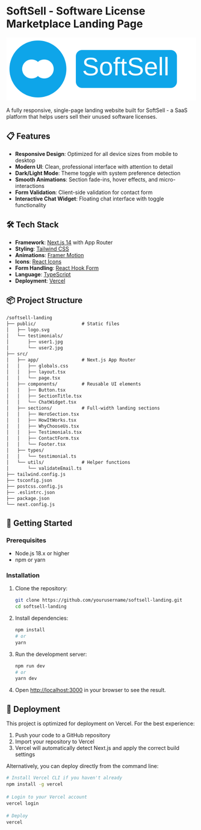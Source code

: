 # SoftSell - Software License Marketplace Landing Page

![SoftSell Logo](./public/logo.svg)

A fully responsive, single-page landing website built for SoftSell - a SaaS platform that helps users sell their unused software licenses.

## 📋 Features

- **Responsive Design**: Optimized for all device sizes from mobile to desktop
- **Modern UI**: Clean, professional interface with attention to detail
- **Dark/Light Mode**: Theme toggle with system preference detection
- **Smooth Animations**: Section fade-ins, hover effects, and micro-interactions
- **Form Validation**: Client-side validation for contact form
- **Interactive Chat Widget**: Floating chat interface with toggle functionality

## 🛠️ Tech Stack

- **Framework**: [Next.js 14](https://nextjs.org/) with App Router
- **Styling**: [Tailwind CSS](https://tailwindcss.com/)
- **Animations**: [Framer Motion](https://www.framer.com/motion/)
- **Icons**: [React Icons](https://react-icons.github.io/react-icons/)
- **Form Handling**: [React Hook Form](https://react-hook-form.com/)
- **Language**: [TypeScript](https://www.typescriptlang.org/)
- **Deployment**: [Vercel](https://vercel.com/)

## 📦 Project Structure

```
/softsell-landing
├── public/                 # Static files
│   ├── logo.svg
│   └── testimonials/
│       ├── user1.jpg
│       └── user2.jpg
├── src/
│   ├── app/                # Next.js App Router
│   │   ├── globals.css
│   │   ├── layout.tsx
│   │   └── page.tsx
│   ├── components/         # Reusable UI elements
│   │   ├── Button.tsx
│   │   ├── SectionTitle.tsx
│   │   └── ChatWidget.tsx
│   ├── sections/           # Full-width landing sections
│   │   ├── HeroSection.tsx
│   │   ├── HowItWorks.tsx
│   │   ├── WhyChooseUs.tsx
│   │   ├── Testimonials.tsx
│   │   ├── ContactForm.tsx
│   │   └── Footer.tsx
│   ├── types/
│   │   └── testimonial.ts
│   └── utils/              # Helper functions
│       └── validateEmail.ts
├── tailwind.config.js
├── tsconfig.json
├── postcss.config.js
├── .eslintrc.json
├── package.json
└── next.config.js
```

## 🚀 Getting Started

### Prerequisites

- Node.js 18.x or higher
- npm or yarn

### Installation

1. Clone the repository:
   ```bash
   git clone https://github.com/yourusername/softsell-landing.git
   cd softsell-landing
   ```

2. Install dependencies:
   ```bash
   npm install
   # or
   yarn
   ```

3. Run the development server:
   ```bash
   npm run dev
   # or
   yarn dev
   ```

4. Open [http://localhost:3000](http://localhost:3000) in your browser to see the result.

## 🚢 Deployment

This project is optimized for deployment on Vercel. For the best experience:

1. Push your code to a GitHub repository
2. Import your repository to Vercel
3. Vercel will automatically detect Next.js and apply the correct build settings

Alternatively, you can deploy directly from the command line:

```bash
# Install Vercel CLI if you haven't already
npm install -g vercel

# Login to your Vercel account
vercel login

# Deploy
vercel
```
